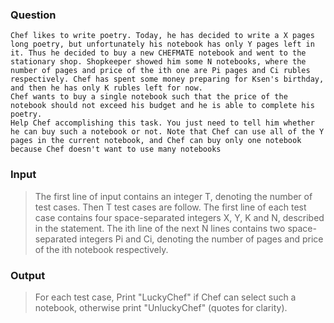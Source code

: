 ### Question
    Chef likes to write poetry. Today, he has decided to write a X pages long poetry, but unfortunately his notebook has only Y pages left in it. Thus he decided to buy a new CHEFMATE notebook and went to the stationary shop. Shopkeeper showed him some N notebooks, where the number of pages and price of the ith one are Pi pages and Ci rubles respectively. Chef has spent some money preparing for Ksen's birthday, and then he has only K rubles left for now.
    Chef wants to buy a single notebook such that the price of the notebook should not exceed his budget and he is able to complete his poetry.
    Help Chef accomplishing this task. You just need to tell him whether he can buy such a notebook or not. Note that Chef can use all of the Y pages in the current notebook, and Chef can buy only one notebook because Chef doesn't want to use many notebooks

### Input
>The first line of input contains an integer T, denoting the number of test cases. Then T test cases are follow.
The first line of each test case contains four space-separated integers X, Y, K and N, described in the statement. The ith line of the next N lines contains two space-separated integers Pi and Ci, denoting the number of pages and price of the ith notebook respectively.

### Output
>For each test case, Print "LuckyChef" if Chef can select such a notebook, otherwise print "UnluckyChef" (quotes for clarity).

